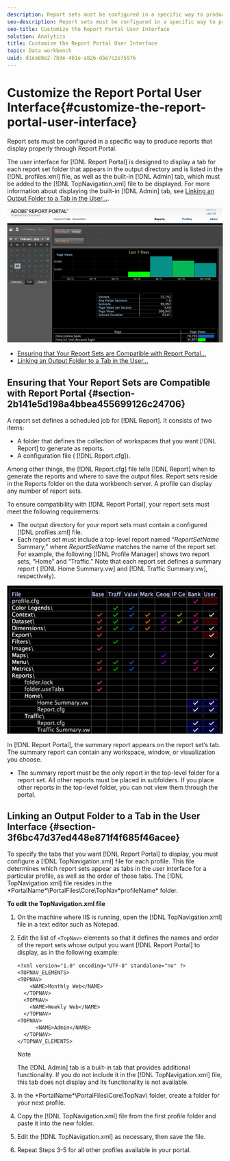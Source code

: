 ```yaml
---
description: Report sets must be configured in a specific way to produce reports that display properly through Report Portal.
seo-description: Report sets must be configured in a specific way to produce reports that display properly through Report Portal.
seo-title: Customize the Report Portal User Interface
solution: Analytics
title: Customize the Report Portal User Interface
topic: Data workbench
uuid: d1ea88e2-7b9e-4b1e-a826-dbe7c2e75976
---
```


# Customize the Report Portal User Interface{#customize-the-report-portal-user-interface}

Report sets must be configured in a specific way to produce reports that display properly through Report Portal.

The user interface for [!DNL Report Portal] is designed to display a tab for each report set folder that appears in the output directory and is listed in the [!DNL profiles.xml] file, as well as the built-in [!DNL Admin] tab, which must be added to the [!DNL TopNavigation.xml] file to be displayed. For more information about displaying the built-in [!DNL Admin] tab, see [Linking an Output Folder to a Tab in the User...](../../../home/c-rpt-oview/c-install-rpt-port/c-rpt-port-user-inter.md#section-3f6bc47d37ed448e871f4f685f46acee).

![](assets/report_portal_home.png)

* [Ensuring that Your Report Sets are Compatible with Report Portal...](../../../home/c-rpt-oview/c-install-rpt-port/c-rpt-port-user-inter.md#section-2b141e5d198a4bbea455699126c24706) 
* [Linking an Output Folder to a Tab in the User...](../../../home/c-rpt-oview/c-install-rpt-port/c-rpt-port-user-inter.md#section-3f6bc47d37ed448e871f4f685f46acee)

## Ensuring that Your Report Sets are Compatible with Report Portal {#section-2b141e5d198a4bbea455699126c24706}

A report set defines a scheduled job for [!DNL Report]. It consists of two items:

* A folder that defines the collection of workspaces that you want [!DNL Report] to generate as reports. 
* A configuration file ( [!DNL Report.cfg]).

Among other things, the [!DNL Report.cfg] file tells [!DNL Report] when to generate the reports and where to save the output files. Report sets reside in the Reports folder on the data workbench server. A profile can display any number of report sets.

To ensure compatibility with [!DNL Report Portal], your report sets must meet the following requirements:

* The output directory for your report sets must contain a configured [!DNL profiles.xml] file. 
* Each report set must include a top-level report named “*ReportSetName* Summary,” where *ReportSetName* matches the name of the report set. For example, the following [!DNL Profile Manager] shows two report sets, “Home” and “Traffic.” Note that each report set defines a summary report ( [!DNL Home Summary.vw] and [!DNL Traffic Summary.vw], respectively).

![](assets/rptPort_scrn_RptSets.png)

In [!DNL Report Portal], the summary report appears on the report set’s tab. The summary report can contain any workspace, window, or visualization you choose.

* The summary report must be the only report in the top-level folder for a report set. All other reports must be placed in subfolders. If you place other reports in the top-level folder, you can not view them through the portal.

## Linking an Output Folder to a Tab in the User Interface {#section-3f6bc47d37ed448e871f4f685f46acee}

To specify the tabs that you want [!DNL Report Portal] to display, you must configure a [!DNL TopNavigation.xml] file for each profile. This file determines which report sets appear as tabs in the user interface for a particular profile, as well as the order of those tabs. The [!DNL TopNavigation.xml] file resides in the \*PortalName*\PortalFiles\Core\TopNav\*profileName* folder.

**To edit the TopNavigation.xml file**

1. On the machine where IIS is running, open the [!DNL TopNavigation.xml] file in a text editor such as Notepad. 
1. Edit the list of `<TopNav>` elements so that it defines the names and order of the report sets whose output you want [!DNL Report Portal] to display, as in the following example: 

   ```
   <?xml version="1.0" encoding="UTF-8" standalone="no" ?>
   <TOPNAV_ELEMENTS>
   <TOPNAV>
       <NAME>Monthly Web</NAME>
     </TOPNAV>
     <TOPNAV>
       <NAME>Weekly Web</NAME>
     </TOPNAV>
   <TOPNAV> 
         <NAME>Admin</NAME> 
     </TOPNAV>
   </TOPNAV_ELEMENTS>
   
   ```

   >[!NOTE]
   >
   >The [!DNL Admin] tab is a built-in tab that provides additional functionality. If you do not include it in the [!DNL TopNavigation.xml] file, this tab does not display and its functionality is not available.

1. In the \*PortalName*\PortalFiles\Core\TopNav\ folder, create a folder for your next profile. 
1. Copy the [!DNL TopNavigation.xml] file from the first profile folder and paste it into the new folder. 
1. Edit the [!DNL TopNavigation.xml] as necessary, then save the file. 
1. Repeat Steps 3-5 for all other profiles available in your portal.

